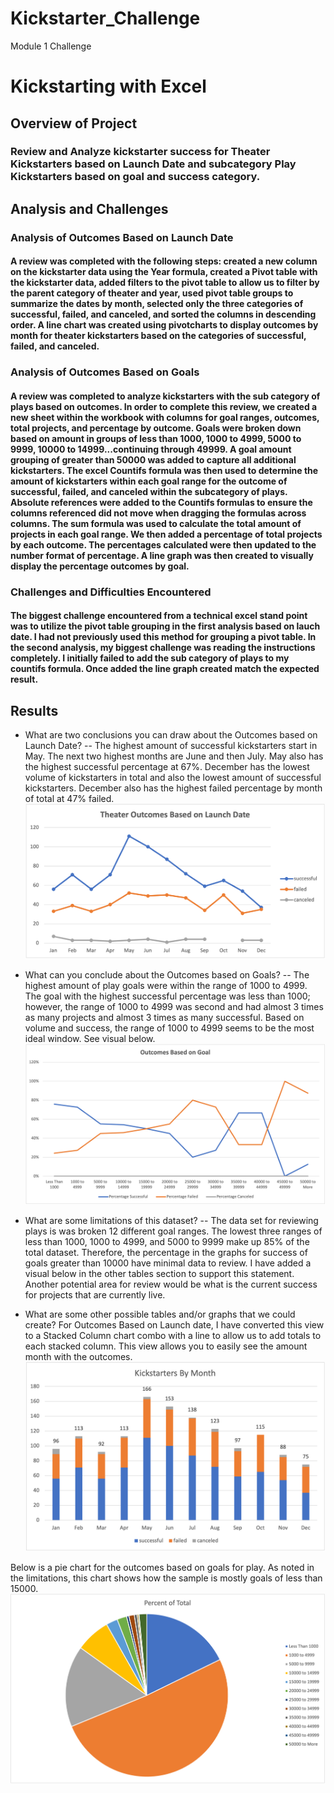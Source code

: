 # Kickstarter_Challenge
Module 1 Challenge 
# Kickstarting with Excel

## Overview of Project

### Review and Analyze kickstarter success for Theater Kickstarters based on Launch Date and subcategory Play Kickstarters based on goal and success category. 

## Analysis and Challenges

### Analysis of Outcomes Based on Launch Date
#### A review was completed with the following steps: created a new column on the kickstarter data using the Year formula, created a Pivot table with the kickstarter data, added filters to the pivot table to allow us to filter by the parent category of theater and year, used pivot table groups to summarize the dates by month, selected only the three categories of successful, failed, and canceled, and sorted the columns in descending order. A line chart was created using pivotcharts to display outcomes by month for theater kickstarters based on the categories of successful, failed, and canceled. 

### Analysis of Outcomes Based on Goals
#### A review was completed to analyze kickstarters with the sub category of plays based on outcomes. In order to complete this review, we created a new sheet within the workbook with columns for goal ranges, outcomes, total projects, and percentage by outcome. Goals were broken down based on amount in groups of less than 1000, 1000 to 4999, 5000 to 9999, 10000 to 14999...continuing through 49999. A goal amount grouping of greater than 50000 was added to capture all additional kickstarters. The excel Countifs formula was then used to determine the amount of kickstarters within each goal range for the outcome of successful, failed, and canceled within the subcategory of plays. Absolute references were added to the Countifs formulas to ensure the columns referenced did not move when dragging the formulas across columns. The sum formula was used to calculate the total amount of projects in each goal range. We then added a percentage of total projects by each outcome. The percentages calculated were then updated to the number format of percentage. A line graph was then created to visually display the percentage outcomes by goal.  

### Challenges and Difficulties Encountered
#### The biggest challenge encountered from a technical excel stand point was to utilize the pivot table grouping in the first analysis based on lauch date. I had not previously used this method for grouping a pivot table. In the second analysis, my biggest challenge was reading the instructions completely. I initially failed to add the sub category of plays to my countifs formula. Once added the line graph created match the expected result. 

## Results

- What are two conclusions you can draw about the Outcomes based on Launch Date? 
-- The highest amount of successful kickstarters start in May. The next two highest months are June and then July. May also has the highest successful percentage at 67%. December has the lowest volume of kickstarters in total and also the lowest amount of successful kickstarters. December also has the highest failed percentage by month of total at 47% failed.  
![Theater_Outcomes_vs_Launch](https://github.com/codfjenn/Kickstarter_Challenge/blob/main/Theater_Outcomes_vs_Launch.png) 

- What can you conclude about the Outcomes based on Goals?
-- The highest amount of play goals were within the range of 1000 to 4999. The goal with the highest successful percentage was less than 1000; however, the range of 1000 to 4999 was second and had almost 3 times as many projects and almost 3 times as many successful. Based on volume and success, the range of 1000 to 4999 seems to be the most ideal window. See visual below.
![Outcomes_vs_Goals](https://github.com/codfjenn/Kickstarter_Challenge/blob/main/Outcomes_vs_Goals.png)

- What are some limitations of this dataset?
-- The data set for reviewing plays is was broken 12 different goal ranges. The lowest three ranges of less than 1000, 1000 to 4999, and 5000 to 9999 make up 85% of the total dataset. Therefore, the percentage in the graphs for success of goals greater than 10000 have minimal data to review. I have added a visual below in the other tables section to support this statement. Another potential area for review would be what is the current success for projects that are currently live. 

- What are some other possible tables and/or graphs that we could create?
For Outcomes Based on Launch date, I have converted this view to a Stacked Column chart combo with a line to allow us to add totals to each stacked column. This view allows you to easily see the amount month with the outcomes. 
![Theater_Outcomes_Stacked_Bar](https://github.com/codfjenn/Kickstarter_Challenge/blob/main/Theater_Outcomes_Stacked_Bar.png)

Below is a pie chart for the outcomes based on goals for play. As noted in the limitations, this chart shows how the sample is mostly goals of less than 15000. 
![Percent_of_Total](https://github.com/codfjenn/Kickstarter_Challenge/blob/main/Percent%20of%20Total.png)

